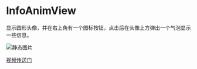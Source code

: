 # InfoAnimView
显示圆形头像，并在右上角有一个图标按钮，点击后在头像上方弹出一个气泡显示一些信息。 

![静态图片](https://wx1.sinaimg.cn/mw690/6de6fe13gy1giq74p19w7j21402g078q.jpg)  

[视频传送门](https://weibo.com/tv/show/1034:4549073907417091?from=old_pc_videoshow)  


